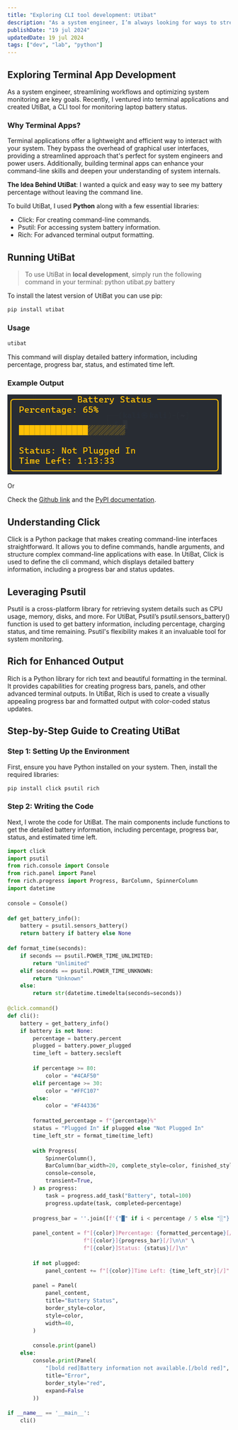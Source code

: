 ```yaml
---
title: "Exploring CLI tool development: Utibat"
description: "As a system engineer, I’m always looking for ways to streamline my workflow and make system monitoring more efficient. "
publishDate: "19 jul 2024"
updatedDate: 19 jul 2024
tags: ["dev", "lab", "python"]
---
```


## Exploring Terminal App Development
As a system engineer, streamlining workflows and optimizing system monitoring are key goals. Recently, I ventured into terminal applications and created UtiBat, a CLI tool for monitoring laptop battery status.

### Why Terminal Apps?
Terminal applications offer a lightweight and efficient way to interact with your system. They bypass the overhead of graphical user interfaces, providing a streamlined approach that's perfect for system engineers and power users. Additionally, building terminal apps can enhance your command-line skills and deepen your understanding of system internals.

**The Idea Behind UtiBat**:
I wanted a quick and easy way to see my battery percentage without leaving the command line.

To build UtiBat, I used **Python** along with a few essential libraries:

- Click: For creating command-line commands.
- Psutil: For accessing system battery information.
- Rich: For advanced terminal output formatting.

## Running UtiBat

>To use UtiBat in **local development**, simply run the following command in your terminal: python utibat.py battery


To install the latest version of UtiBat you can use pip:
```bash title="Terminal"
pip install utibat
```
### Usage 
```bash title="Terminal"
utibat
```
This command will display detailed battery information, including percentage, progress bar, status, and estimated time left.

### Example Output
![Utibat Output](./utibat.png)

Or 

Check the [Github link](https://github.com/marinkres/utibat) and the [PyPI documentation](https://pypi.org/project/utibat/).

## Understanding Click
Click is a Python package that makes creating command-line interfaces straightforward. It allows you to define commands, handle arguments, and structure complex command-line applications with ease. In UtiBat, Click is used to define the cli command, which displays detailed battery information, including a progress bar and status updates.

## Leveraging Psutil
Psutil is a cross-platform library for retrieving system details such as CPU usage, memory, disks, and more. For UtiBat, Psutil’s psutil.sensors_battery() function is used to get battery information, including percentage, charging status, and time remaining. Psutil's flexibility makes it an invaluable tool for system monitoring.

## Rich for Enhanced Output
Rich is a Python library for rich text and beautiful formatting in the terminal. It provides capabilities for creating progress bars, panels, and other advanced terminal outputs. In UtiBat, Rich is used to create a visually appealing progress bar and formatted output with color-coded status updates.

## Step-by-Step Guide to Creating UtiBat
### Step 1: Setting Up the Environment
First, ensure you have Python installed on your system. Then, install the required libraries:

```bash title="Terminal"
pip install click psutil rich
```

### Step 2: Writing the Code
Next, I wrote the code for UtiBat. The main components include functions to get the detailed battery information, including percentage, progress bar, status, and estimated time left.

```python title="Python"
import click
import psutil
from rich.console import Console
from rich.panel import Panel
from rich.progress import Progress, BarColumn, SpinnerColumn
import datetime

console = Console()

def get_battery_info():
    battery = psutil.sensors_battery()
    return battery if battery else None

def format_time(seconds):
    if seconds == psutil.POWER_TIME_UNLIMITED:
        return "Unlimited"
    elif seconds == psutil.POWER_TIME_UNKNOWN:
        return "Unknown"
    else:
        return str(datetime.timedelta(seconds=seconds))

@click.command()
def cli():
    battery = get_battery_info()
    if battery is not None:
        percentage = battery.percent
        plugged = battery.power_plugged
        time_left = battery.secsleft

        if percentage >= 80:
            color = "#4CAF50"  
        elif percentage >= 30:
            color = "#FFC107"  
        else:
            color = "#F44336"  
        
        formatted_percentage = f"{percentage}%"
        status = "Plugged In" if plugged else "Not Plugged In"
        time_left_str = format_time(time_left)

        with Progress(
            SpinnerColumn(),
            BarColumn(bar_width=20, complete_style=color, finished_style=color),
            console=console,
            transient=True,
        ) as progress:
            task = progress.add_task("Battery", total=100)
            progress.update(task, completed=percentage)
        
        progress_bar = ''.join([f'{"█" if i < percentage / 5 else "░"}' for i in range(20)])

        panel_content = f"[{color}]Percentage: {formatted_percentage}[/]\n\n" \
                        f"[{color}]{progress_bar}[/]\n\n" \
                        f"[{color}]Status: {status}[/]\n"

        if not plugged:
            panel_content += f"[{color}]Time Left: {time_left_str}[/]"

        panel = Panel(
            panel_content,
            title="Battery Status",
            border_style=color,
            style=color,
            width=40,  
        )
        
        console.print(panel)
    else:
        console.print(Panel(
            "[bold red]Battery information not available.[/bold red]",
            title="Error",
            border_style="red",
            expand=False
        ))

if __name__ == '__main__':
    cli()


```



